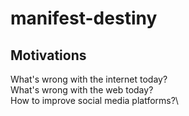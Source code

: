 # manifest-destiny

## Motivations

What's wrong with the internet today?\
What's wrong with the web today?\
How to improve social media platforms?\
